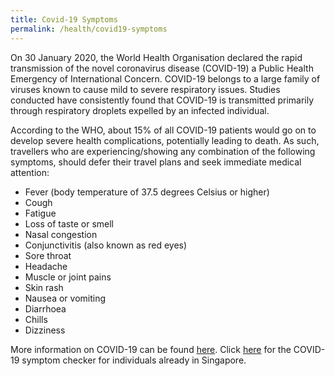 ```yaml
---
title: Covid-19 Symptoms
permalink: /health/covid19-symptoms
---
```







On 30 January 2020, the World Health Organisation declared the rapid transmission of the novel coronavirus disease (COVID-19) a Public Health Emergency of International Concern. COVID-19 belongs to a large family of viruses known to cause mild to severe respiratory issues. Studies conducted have consistently found that COVID-19 is transmitted primarily through respiratory droplets expelled by an infected individual.

According to the WHO, about 15% of all COVID-19 patients would go on to develop severe health complications, potentially leading to death. As such, travellers who are experiencing/showing any combination of the following symptoms, should defer their travel plans and seek immediate medical attention:

-	Fever (body temperature of 37.5 degrees Celsius or higher)
-	Cough
-	Fatigue
-	Loss of taste or smell
-	Nasal congestion
-	Conjunctivitis (also known as red eyes)
-	Sore throat
-	Headache
-	Muscle or joint pains
-	Skin rash
-	Nausea or vomiting
-	Diarrhoea
-	Chills
-	Dizziness

More information on COVID-19 can be found [here](https://www.moh.gov.sg/covid-19). Click [here](https://www.sgcovidcheck.gov.sg/) for the COVID-19 symptom checker for individuals already in Singapore. 
